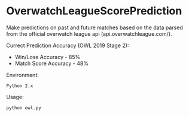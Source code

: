 # OverwatchLeagueScorePrediction


Make predictions on past and future matches based on the data parsed from the official overwatch league api (api.overwatchleague.com/).

Currect Prediction Accuracy (OWL 2019 Stage 2): 

   - Win/Lose Accuracy - 85% 
   - Match Score Accuracy - 48%

Environment: 

    Python 2.x

Usage: 

    python owl.py
